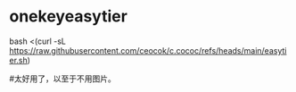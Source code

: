 # onekeyeasytier


bash <(curl -sL https://raw.githubusercontent.com/ceocok/c.cococ/refs/heads/main/easytier.sh)

#太好用了，以至于不用图片。
